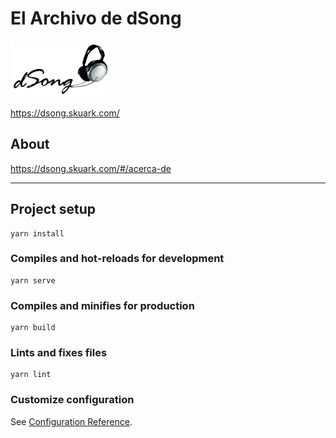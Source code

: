 # El Archivo de dSong

![](src/assets/logo.png)

https://dsong.skuark.com/

## About

https://dsong.skuark.com/#/acerca-de

---

## Project setup
```
yarn install
```

### Compiles and hot-reloads for development
```
yarn serve
```

### Compiles and minifies for production
```
yarn build
```

### Lints and fixes files
```
yarn lint
```

### Customize configuration
See [Configuration Reference](https://cli.vuejs.org/config/).
